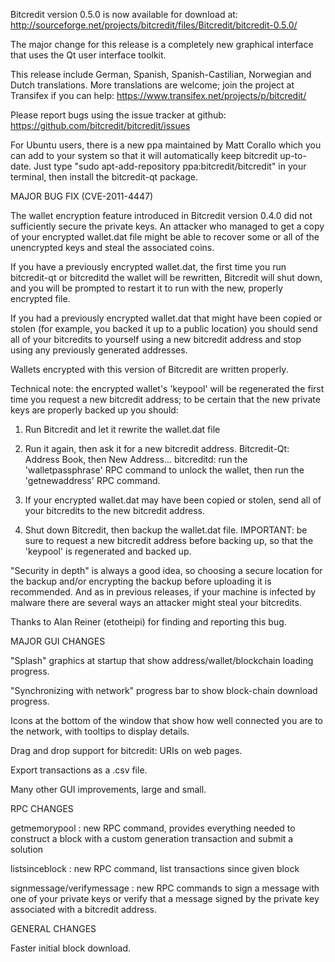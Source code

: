 Bitcredit version 0.5.0 is now available for download at:
http://sourceforge.net/projects/bitcredit/files/Bitcredit/bitcredit-0.5.0/

The major change for this release is a completely new graphical interface that uses the Qt user interface toolkit.

This release include German, Spanish, Spanish-Castilian, Norwegian and Dutch translations. More translations are welcome; join the project at Transifex if you can help:
https://www.transifex.net/projects/p/bitcredit/

Please report bugs using the issue tracker at github:
https://github.com/bitcredit/bitcredit/issues

For Ubuntu users, there is a new ppa maintained by Matt Corallo which you can add to your system so that it will automatically keep bitcredit up-to-date.  Just type "sudo apt-add-repository ppa:bitcredit/bitcredit" in your terminal, then install the bitcredit-qt package.

MAJOR BUG FIX  (CVE-2011-4447)

The wallet encryption feature introduced in Bitcredit version 0.4.0 did not sufficiently secure the private keys. An attacker who
managed to get a copy of your encrypted wallet.dat file might be able to recover some or all of the unencrypted keys and steal the
associated coins.

If you have a previously encrypted wallet.dat, the first time you run bitcredit-qt or bitcreditd the wallet will be rewritten, Bitcredit will
shut down, and you will be prompted to restart it to run with the new, properly encrypted file.

If you had a previously encrypted wallet.dat that might have been copied or stolen (for example, you backed it up to a public
location) you should send all of your bitcredits to yourself using a new bitcredit address and stop using any previously generated addresses.

Wallets encrypted with this version of Bitcredit are written properly.

Technical note: the encrypted wallet's 'keypool' will be regenerated the first time you request a new bitcredit address; to be certain that the
new private keys are properly backed up you should:

1. Run Bitcredit and let it rewrite the wallet.dat file

2. Run it again, then ask it for a new bitcredit address.
Bitcredit-Qt: Address Book, then New Address...
bitcreditd: run the 'walletpassphrase' RPC command to unlock the wallet,  then run the 'getnewaddress' RPC command.

3. If your encrypted wallet.dat may have been copied or stolen, send  all of your bitcredits to the new bitcredit address.

4. Shut down Bitcredit, then backup the wallet.dat file.
IMPORTANT: be sure to request a new bitcredit address before backing up, so that the 'keypool' is regenerated and backed up.

"Security in depth" is always a good idea, so choosing a secure location for the backup and/or encrypting the backup before uploading it is recommended. And as in previous releases, if your machine is infected by malware there are several ways an attacker might steal your bitcredits.

Thanks to Alan Reiner (etotheipi) for finding and reporting this bug.

MAJOR GUI CHANGES

"Splash" graphics at startup that show address/wallet/blockchain loading progress.

"Synchronizing with network" progress bar to show block-chain download progress.

Icons at the bottom of the window that show how well connected you are to the network, with tooltips to display details.

Drag and drop support for bitcredit: URIs on web pages.

Export transactions as a .csv file.

Many other GUI improvements, large and small.

RPC CHANGES

getmemorypool : new RPC command, provides everything needed to construct a block with a custom generation transaction and submit a solution

listsinceblock : new RPC command, list transactions since given block

signmessage/verifymessage : new RPC commands to sign a message with one of your private keys or verify that a message signed by the private key associated with a bitcredit address.

GENERAL CHANGES

Faster initial block download.

